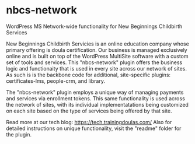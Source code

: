 # nbcs-network
WordPress MS Network-wide functionality for New Beginnings Childbirth Services 

New Beginnings Childbirth Servicies is an online education company whose primary offering is doula certification. Our business is managed exclusively online and is built on top of the WordPress MultiSite software with a custom set of tools and services. This "nbcs-network" plugin offers the business logic and functionaity that is used in every site across our network of sites. As such is is the backbone code for additional, site-specific plugins: certificates-lms, people-crm, and library. 

The "nbcs-network" plugin employs a unique way of managing payments and services via enrollment tokens. This same functionality is used across the network of sites, with its individual implementatations being customized on each site based on the type of services being offered by that site. 

Read more at our tech blog: https://tech.trainingdoulas.com/ 
Also for detailed instructions on unique functionality, visit the "readme" folder for the plugin. 
